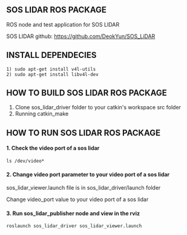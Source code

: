 ## SOS LIDAR ROS PACKAGE
ROS node and test application for SOS LIDAR

SOS LIDAR github:  https://github.com/DeokYun/SOS_LiDAR

## INSTALL DEPENDECIES
    1) sudo apt-get install v4l-utils
    2) sudo apt-get install libv4l-dev

## HOW TO BUILD SOS LIDAR ROS PACKAGE

1) Clone sos_lidar_driver folder to your catkin's workspace src folder
2) Running catkin_make 
    

## HOW TO RUN SOS LIDAR ROS PACKAGE
#### 1. Check the video port of a sos lidar
    ls /dev/video*
    
#### 2. Change video port parameter to your video port of a sos lidar
  sos_lidar_viewer.launch file is in sos_lidar_driver/launch folder

  Change video_port value to your video port of a sos lidar
    
    
#### 3. Run sos_lidar_publisher node and view in the rviz
    roslaunch sos_lidar_driver sos_lidar_viewer.launch
